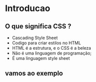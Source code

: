 # Introducao

## O que significa CSS ?

* Cascading Style Sheet
* Codigo para criar estilos no HTML
* HTML é a estrutura, e o CSS é a beleza
* Não é uma linguagem de programação;
* É uma linguagem style sheet

## vamos ao exemplo